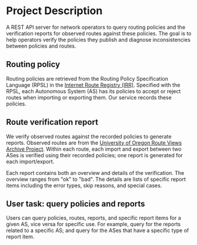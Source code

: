 # Project Description

A REST API server for network operators to query routing policies and the verification reports for observed routes against these policies. The goal is to help operators verify the policies they publish and diagnose inconsistencies between policies and routes.

## Routing policy

Routing policies are retrieved from the Routing Policy Specification Language (RPSL) in the [Internet Route Registry (IRR)](https://www.irr.net/docs/list.html). Specified with the RPSL, each Autonomous System (AS) has its policies to accept or reject routes when importing or exporting them. Our service records these policies.

## Route verification report

We verify observed routes against the recorded policies to generate reports. Observed routes are from the [University of Oregon Route Views Archive Project](https://archive.routeviews.org/). Within each route, each import and export between two ASes is verified using their recorded policies; one report is generated for each import/export.

Each report contains both an overview and details of the verification. The overview ranges from "ok" to "bad". The details are lists of specific report items including the error types, skip reasons, and special cases.

## User task: query policies and reports

Users can query policies, routes, reports, and specific report items for a given AS, vice versa for specific use. 
For example, query for the reports related to a specific AS; and query for the ASes that have a specific type of report item.

